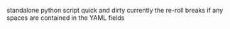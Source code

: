 standalone python script
quick and dirty
currently the re-roll breaks if any spaces are contained in the YAML fields
